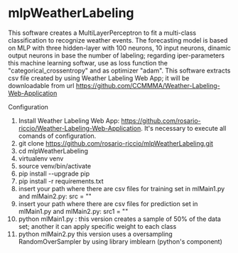 # mlpWeatherLabeling

This software creates a MultiLayerPerceptron to fit a multi-class classification to recognize weather events. The forecasting model is based on MLP with three hidden-layer with 100 neurons, 10 input neurons, dinamic output neurons in base the number of labeling; regarding iper-parameters this machine learning softwar, use as loss function the "categorical_crossentropy" and as optimizer "adam". This software extracts csv file created by using Weather Labeling Web App; it will be downloadable from url https://github.com/CCMMMA/Weather-Labeling-Web-Application

Configuration

1. Install Weather Labeling Web App: https://github.com/rosario-riccio/Weather-Labeling-Web-Application. It's necessary to execute all comands of configuration.
2. git clone https://github.com/rosario-riccio/mlpWeatherLabeling.git
3. cd mlpWeatherLabeling
4. virtualenv venv
5. source venv/bin/activate
6. pip install --upgrade pip
7. pip install -r requirements.txt
8. insert your path where there are csv files for training set in mlMain1.py and mlMain2.py: src = ""
9. insert your path where there are csv files for prediction set in mlMain1.py and mlMain2.py: src1 = ""
10. python mlMain1.py : this version creates a sample of 50% of the data set; another it can apply specific weight to each class
11. python mlMain2.py this version uses a oversampling RandomOverSampler by using library imblearn (python's component)
